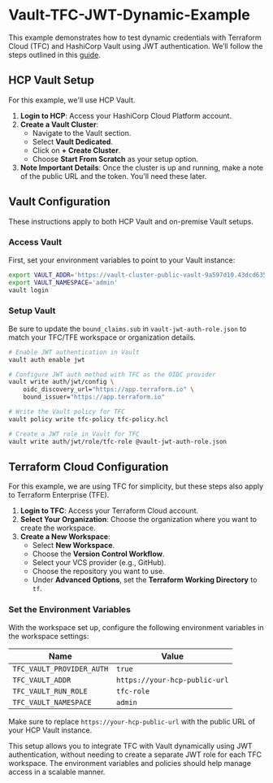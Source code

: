 # Vault-TFC-JWT-Dynamic-Example

This example demonstrates how to test dynamic credentials with Terraform Cloud (TFC) and HashiCorp Vault using JWT authentication. We’ll follow the steps outlined in this [guide](https://developer.hashicorp.com/terraform/cloud-docs/workspaces/dynamic-provider-credentials/vault-configuration).

## HCP Vault Setup

For this example, we'll use HCP Vault.

1. **Login to HCP**: Access your HashiCorp Cloud Platform account.
2. **Create a Vault Cluster**:
   - Navigate to the Vault section.
   - Select **Vault Dedicated**.
   - Click on **+ Create Cluster**.
   - Choose **Start From Scratch** as your setup option.
3. **Note Important Details**: Once the cluster is up and running, make a note of the public URL and the token. You'll need these later.

## Vault Configuration

These instructions apply to both HCP Vault and on-premise Vault setups.

### Access Vault

First, set your environment variables to point to your Vault instance:

```bash
export VAULT_ADDR='https://vault-cluster-public-vault-9a597d10.43dcd635.z1.hashicorp.cloud:8200'
export VAULT_NAMESPACE='admin'
vault login
```

### Setup Vault

Be sure to update the `bound_claims.sub` in `vault-jwt-auth-role.json` to match your TFC/TFE workspace or organization details.

```bash
# Enable JWT authentication in Vault
vault auth enable jwt

# Configure JWT auth method with TFC as the OIDC provider
vault write auth/jwt/config \
    oidc_discovery_url="https://app.terraform.io" \
    bound_issuer="https://app.terraform.io"

# Write the Vault policy for TFC
vault policy write tfc-policy tfc-policy.hcl

# Create a JWT role in Vault for TFC
vault write auth/jwt/role/tfc-role @vault-jwt-auth-role.json
```

## Terraform Cloud Configuration

For this example, we are using TFC for simplicity, but these steps also apply to Terraform Enterprise (TFE).

1. **Login to TFC**: Access your Terraform Cloud account.
2. **Select Your Organization**: Choose the organization where you want to create the workspace.
3. **Create a New Workspace**:
   - Select **New Workspace**.
   - Choose the **Version Control Workflow**.
   - Select your VCS provider (e.g., GitHub).
   - Choose the repository you want to use.
   - Under **Advanced Options**, set the **Terraform Working Directory** to `tf`.

### Set the Environment Variables

With the workspace set up, configure the following environment variables in the workspace settings:

| Name                      | Value                         |
|---------------------------|-------------------------------|
| `TFC_VAULT_PROVIDER_AUTH` | `true`                        |
| `TFC_VAULT_ADDR`          | `https://your-hcp-public-url` |
| `TFC_VAULT_RUN_ROLE`      | `tfc-role`                    |
| `TFC_VAULT_NAMESPACE`     | `admin`                       |

Make sure to replace `https://your-hcp-public-url` with the public URL of your HCP Vault instance.

This setup allows you to integrate TFC with Vault dynamically using JWT authentication, without needing to create a separate JWT role for each TFC workspace. The environment variables and policies should help manage access in a scalable manner.